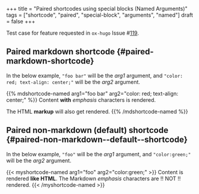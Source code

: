 +++
title = "Paired shortcodes using special blocks (Named Arguments)"
tags = ["shortcode", "paired", "special-block", "arguments", "named"]
draft = false
+++

Test case for feature requested in `ox-hugo` Issue #[119](https://github.com/kaushalmodi/ox-hugo/issues/119).


## Paired markdown shortcode {#paired-markdown-shortcode}

In the below example, `"foo bar"` will be the _arg1_ argument, and
`"color: red; text-align: center;"` will be the _arg2_ argument.

{{% mdshortcode-named arg1="foo bar" arg2="color: red; text-align: center;" %}}
Content **with** _emphasis_ characters is rendered.

The HTML <b>markup</b> will also get rendered.
{{% /mdshortcode-named %}}


## Paired non-markdown (default) shortcode {#paired-non-markdown--default--shortcode}

In the below example, `"foo"` will be the _arg1_ argument, and
`"color:green;"` will be the _arg2_ argument.

{{< myshortcode-named arg1="foo" arg2="color:green;" >}}
Content is rendered <b>like HTML</b>. The Markdown _emphasis_
characters are !! NOT !! rendered.
{{< /myshortcode-named >}}
